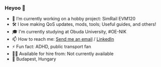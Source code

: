 ### Heyoo 👋

- 🔭 I’m currently working on a hobby project: SimRail EVM120
- 🛠️ I love making QoS updates, mods, tools; Useful guides, and others!
- 🎓 I'm currently studying at Obuda University, #OE-NIK
- 📫 How to reach me: [Send me an email](mailto:vsumpi.szemelyes@gmail.com) / [LinkedIn](https://www.linkedin.com/in/vsumpi/)
- ⚡ Fun fact: ADHD, public transport fan
- 🧑‍💼 Available for hire from: Not currently available
- 📍 Budapest, Hungary
